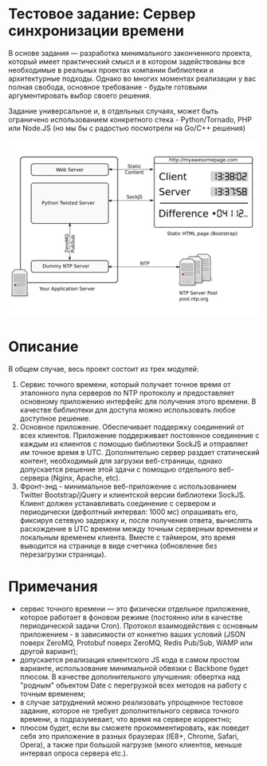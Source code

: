 # Тестовое задание: Сервер синхронизации времени

В основе задания — разработка минимального законченного проекта, который имеет практический смысл и в котором задействованы все необходимые в реальных проектах компании библиотеки и архитектурные подходы. Однако во многих моментах реализации у вас полная свобода, основное требование - будьте готовыми аргументировать выбор своего решения. 

Задание универсальное и, в отдельных случаях, может быть ограничено использованием конкретного стека - Python/Tornado, PHP или Node.JS (но мы бы с радостью посмотрели на Go/C++ решения)

![](https://raw.githubusercontent.com/trdata/test-timeserver/master/task2.png)

#  Описание

В общем случае, весь проект состоит из трех модулей: 
 1. Сервис точного времени, который получает точное время от эталонного пула серверов по NTP протоколу и предоставляет основному приложению интерфейс для получения этого времени. В качестве библиотеки для доступа можно использовать любое доступное решение. 
 2. Основное приложение. Обеспечивает поддержку соединений от всех клиентов. Приложение поддерживает постоянное соединение с каждым из клиентов с помощью библиотеки SockJS и отправляет им точное время в UTC. Дополнительно сервер раздает статический контент, необходимый для загрузки веб-страницы, однако допускается решение этой здачи с помощью отдельного веб-сервера (Nginx, Apache, etc).
 3. Фронт-энд - минимальное веб-приложение с использованием Twitter Bootstrap/jQuery и клиентской версии библиотеки SockJS. Клиент должен устанавливать соединение с сервером и периодически (дефолтный интервал: 1000 мс) опрашивать его, фиксируя сетевую задержку и, после получения ответа, вычислять расхождение в UTC времени между точным серверным временем и локальным временем клиента. Вместе с таймером, это время выводится на странице в виде счетчика (обновление без перезагрузки страницы). 

# Примечания

 - сервис точного времени — это физически отдельное приложение, которое работает в фоновом режиме (постоянно или в качестве периодической задачи Cron). Протокол взаимодействия с основным приложением - в зависимости от конкетно ваших условий (JSON поверх ZeroMQ, Protobuf поверх ZeroMQ, Redis Pub/Sub, WAMP или другой вариант);
 - допускается реализация клиентского JS кода в самом простом варианте, использование минимальной обвязки с Backbone будет плюсом. В качестве дополнительного улучшения: обвертка над "родным" обьектом Date с перегрузкой всех методов на работу с точным временем;
 - в случае затруднений можно реализовать упрощенное тестовое задание, которое не требует дополнительного сервиса точного времени, а подразумевает, что время на сервере корректно;
 - плюсом будет, если вы сможете прокомментировать, как поведет себя это приложение в разных браузерах (IE8+, Chrome, Safari, Opera), а также при большой нагрузке (много клиентов, меньше интервал опроса сервера etc.).
